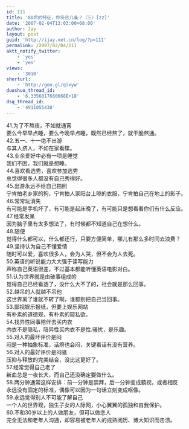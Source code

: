```yaml
---
id: 111
title: '80后的特征，你符合几条？（三）[zz]'
date: '2007-02-04T13:03:00+08:00'
author: Jay
layout: post
guid: 'http://ijay.net.cn/log/?p=111'
permalink: /2007/02/04/111
aktt_notify_twitter:
    - 'yes'
    - 'yes'
views:
    - '3010'
shorturl:
    - 'http://goo.gl/qixyw'
duoshuo_thread_id:
    - '6.3356017660668E+18'
dsq_thread_id:
    - '4911055438'
---
```


41.为了不熬夜，不如就通宵<br />要么今早早点睡，要么今晚早点睡，既然已经熬了，就干脆熬通。<br />42.五一、十一绝不出游<br />与其人挤人，不如在家看碟。<br />43.业余爱好中必有一项是睡觉<br />我们不困，我们就是想睡。<br />44.喜欢看选秀，喜欢参加选秀<br />总觉得很多人都没有自己秀得好。<br />45.出游永远不给自己拍照<br />宁肯拍老乡家的狗，宁肯拍人家阳台上晾的衣服，宁肯拍自己在地上的影子。<br />46.常常玩消失<br />有可能是手机坏了，有可能是起床晚了，有可能只是想看看你们有什么反应。<br />47.经常发呆<br />因为脑子里有太多想法了，有时候都不知道自己在想什么。<br />48.随便<br />觉得什么都可以，什么都还行，只要方便简单，哪儿有那么多时间去浪费？<br />49.坚持认为自己不懂爱情<br />随时可以爱，喜欢很多人，会为人哭，但不会为人去死。<br />50.英语的听说能力大大强于读写能力<br />声称自己英语很差，不过基本都能听懂英语电影对白。<br />51.认为世界就是由破事组成的<br />觉得自己已经看透了，没什么大不了的，社会就是那么回事。<br />52.越吊的人就越不吊他<br />这世界离了谁就不转了啊，谁都别把自己当回事。<br />53.鄙视娱乐报纸，但要上娱乐网站<br />有朴素的道德观，有朴素的窥私欲。<br />54.找异性同事陪伴去买内衣<br />内衣不是隐私，陪异性买内衣不是性.骚扰，是乐趣。<br />55.对人的最坏评价是闷<br />闷是一种抽象标准，话痨也会闷，关键看话有没有营养。<br />56.对人的最好评价是闷骚<br />压抑与释放的完美结合，没比这更好了。<br />57.经常觉得自己老了<br />新血总是一夜长大，而自己还没确定要做什么。<br />58.两分钟通常这样安排：前一分钟是崇拜，后一分钟变成藐视，或者相反<br />永远没有固定的标准，偶像可以因为一句话立刻变成呕像。<br />59.永远觉得别人不可能了解自己<br />一个人的世界观，独生子女的人际网，小心翼翼的孤独和自我保护。<br />60.不和30岁以上的人做朋友，但可以做恋人<br />完全无法和老年人沟通，却容易被老年人的成熟阅历、博大知识而击溃。<br />
